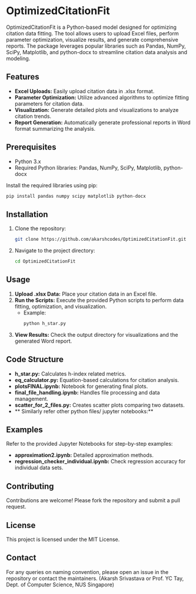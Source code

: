 
# OptimizedCitationFit

OptimizedCitationFit is a Python-based model designed for optimizing citation data fitting. The tool allows users to upload Excel files, perform parameter optimization, visualize results, and generate comprehensive reports. The package leverages popular libraries such as Pandas, NumPy, SciPy, Matplotlib, and python-docx to streamline citation data analysis and modeling.

## Features
- **Excel Uploads:** Easily upload citation data in .xlsx format.
- **Parameter Optimization:** Utilize advanced algorithms to optimize fitting parameters for citation data.
- **Visualization:** Generate detailed plots and visualizations to analyze citation trends.
- **Report Generation:** Automatically generate professional reports in Word format summarizing the analysis.

## Prerequisites
- Python 3.x
- Required Python libraries: Pandas, NumPy, SciPy, Matplotlib, python-docx

Install the required libraries using pip:
```bash
pip install pandas numpy scipy matplotlib python-docx
```

## Installation
1. Clone the repository:
   ```bash
   git clone https://github.com/akarshcodes/OptimizedCitationFit.git
   ```
2. Navigate to the project directory:
   ```bash
   cd OptimizedCitationFit
   ```

## Usage
1. **Upload .xlsx Data:** Place your citation data in an Excel file.
2. **Run the Scripts:** Execute the provided Python scripts to perform data fitting, optimization, and visualization.
   - Example:
     ```bash
     python h_star.py
     ```
3. **View Results:** Check the output directory for visualizations and the generated Word report.

## Code Structure
- **h_star.py:** Calculates h-index related metrics.
- **eq_calculator.py:** Equation-based calculations for citation analysis.
- **plotsFINAL.ipynb:** Notebook for generating final plots.
- **final_file_handling.ipynb:** Handles file processing and data management.
- **scatter_for_2_files.py:** Creates scatter plots comparing two datasets. 
- ** Similarly refer other python files/ jupyter notebooks:** 

## Examples
Refer to the provided Jupyter Notebooks for step-by-step examples:
- **approximation2.ipynb:** Detailed approximation methods.
- **regression_checker_individual.ipynb:** Check regression accuracy for individual data sets.

## Contributing
Contributions are welcome! Please fork the repository and submit a pull request.

## License
This project is licensed under the MIT License.

## Contact
For any queries on naming convention, please open an issue in the repository or contact the maintainers. (Akarsh Srivastava or Prof. YC Tay, Dept. of Computer Science, NUS Singapore)
